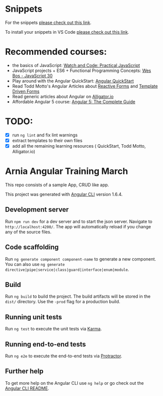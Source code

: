 # Snippets
For the snippets [please check out this link](https://gist.github.com/nechita/119703b64b6e0528afe3d78692f5c0dc).

To install your snippets in VS Code [please check out this link](https://code.visualstudio.com/docs/editor/userdefinedsnippets#_creating-your-own-snippets).

# Recommended courses:
- the basics of JavaScript: [Watch and Code: Practical JavaScript](https://watchandcode.com/)
- JavaScript projects + ES6 + Functional Programming Concepts: [Wes Bos - JavaScript 30](https://javascript30.com/)
- Play around with the Angular QuickStart: [Angular QuickStart](https://angular.io/guide/quickstart)
- Read Todd Motto's Angular Articles about [Reactive Forms](https://toddmotto.com/angular-2-forms-reactive) and [Template Driven Forms](https://toddmotto.com/angular-2-forms-template-driven)
- Read generic articles about Angular on [Alligator.io](https://alligator.io/angular/)
- Affordable Angular 5 course: [Angular 5: The Complete Guide](https://www.udemy.com/the-complete-guide-to-angular-2/)

# TODO:

- [x] run `ng lint` and fix lint warnings
- [x] extract templates to their own files
- [x] add all the remaining learning resources ( QuickStart, Todd Motto, Alligator.io)

# Arnia Angular Training March

This repo consists of a sample App, CRUD like app.

This project was generated with [Angular CLI](https://github.com/angular/angular-cli) version 1.6.4.

## Development server

Run `npm run dev` for a dev server and to start the json server. Navigate to `http://localhost:4200/`. The app will automatically reload if you change any of the source files.

## Code scaffolding

Run `ng generate component component-name` to generate a new component. You can also use `ng generate directive|pipe|service|class|guard|interface|enum|module`.

## Build

Run `ng build` to build the project. The build artifacts will be stored in the `dist/` directory. Use the `-prod` flag for a production build.

## Running unit tests

Run `ng test` to execute the unit tests via [Karma](https://karma-runner.github.io).

## Running end-to-end tests

Run `ng e2e` to execute the end-to-end tests via [Protractor](http://www.protractortest.org/).

## Further help

To get more help on the Angular CLI use `ng help` or go check out the [Angular CLI README](https://github.com/angular/angular-cli/blob/master/README.md).
